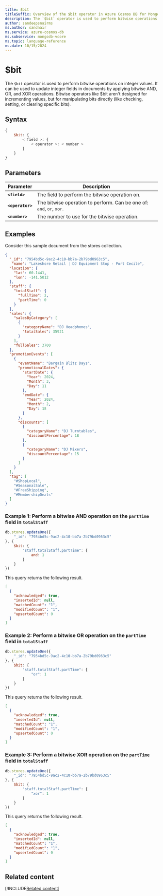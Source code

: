 ```yaml
--- 
title: $bit
titleSuffix: Overview of the $bit operator in Azure Cosmos DB for MongoDB (vCore)
description: The `$bit` operator is used to perform bitwise operations on integer values.
author: sandeepsnairms
ms.author: sandnair
ms.service: azure-cosmos-db
ms.subservice: mongodb-vcore
ms.topic: language-reference
ms.date: 10/15/2024
---
```


# $bit
The `$bit` operator is used to perform bitwise operations on integer values. It can be used to update integer fields in documents by applying bitwise AND, OR, and XOR operations. Bitwise operators like $bit aren't designed for incrementing values, but for manipulating bits directly (like checking, setting, or clearing specific bits).

## Syntax

```javascript
{
    $bit: {
        < field >: {
            < operator >: < number >
        }
    }
}
```

## Parameters  
| Parameter | Description |
| --- | --- |
| **`<field>`** | The field to perform the bitwise operation on. |
| **`<operator>`** | The bitwise operation to perform. Can be one of: `and`, `or`, `xor`. |
| **`<number>`** | The number to use for the bitwise operation. |

## Examples

Consider this sample document from the stores collection.

```json
{
  "_id": "7954bd5c-9ac2-4c10-bb7a-2b79bd0963c5",
   "name": "Lakeshore Retail | DJ Equipment Stop - Port Cecile",
  "location": {
    "lat": 60.1441,
    "lon": -141.5012
  },
  "staff": {
    "totalStaff": {
      "fullTime": 2,
      "partTime": 0
    }
  },
  "sales": {
    "salesByCategory": [
      {
        "categoryName": "DJ Headphones",
        "totalSales": 35921
      }
    ],
    "fullSales": 3700
  },
  "promotionEvents": [
    {
      "eventName": "Bargain Blitz Days",
      "promotionalDates": {
        "startDate": {
          "Year": 2024,
          "Month": 3,
          "Day": 11
        },
        "endDate": {
          "Year": 2024,
          "Month": 2,
          "Day": 18
        }
      },
      "discounts": [
        {
          "categoryName": "DJ Turntables",
          "discountPercentage": 18
        },
        {
          "categoryName": "DJ Mixers",
          "discountPercentage": 15
        }
      ]
    }
  ],
  "tag": [
    "#ShopLocal",
    "#SeasonalSale",
    "#FreeShipping",
    "#MembershipDeals"
  ]
}
```

### Example 1: Perform a bitwise AND operation on the `partTime` field in `totalStaff`

```javascript
db.stores.updateOne({
    "_id": "7954bd5c-9ac2-4c10-bb7a-2b79bd0963c5"
}, {
    $bit: {
        "staff.totalStaff.partTime": {
            and: 1
        }
    }
})
```

This query returns the following result.

```json
[
  {
    "acknowledged": true,
    "insertedId": null,
    "matchedCount": "1",
    "modifiedCount": "1",
    "upsertedCount": 0
  }
]
```

### Example 2:  Perform a bitwise OR operation on the `partTime` field in `totalStaff`

```javascript
db.stores.updateOne({
    "_id": "7954bd5c-9ac2-4c10-bb7a-2b79bd0963c5"
}, {
    $bit: {
        "staff.totalStaff.partTime": {
            "or": 1
        }
    }
})
```

This query returns the following result.

```json
[
  {
    "acknowledged": true,
    "insertedId": null,
    "matchedCount": "1",
    "modifiedCount": "1",
    "upsertedCount": 0
  }
]
```

### Example 3: Perform a bitwise XOR operation on the `partTime` field in `totalStaff`

```javascript
db.stores.updateOne({
    "_id": "7954bd5c-9ac2-4c10-bb7a-2b79bd0963c5"
}, {
    $bit: {
        "staff.totalStaff.partTime": {
            "xor": 1
        }
    }
})
```

This query returns the following result.

```json
[
  {
    "acknowledged": true,
    "insertedId": null,
    "matchedCount": "1",
    "modifiedCount": "1",
    "upsertedCount": 0
  }
]
```

## Related content
[!INCLUDE[Related content](../includes/related-content.md)]
